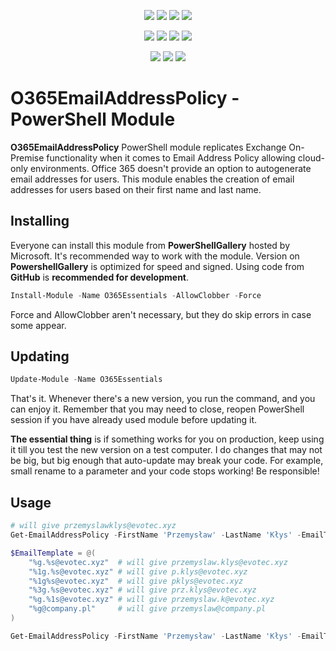 ﻿<p align="center">
  <a href="https://dev.azure.com/evotecpl/O365EmailAddressPolicy/_build/latest?definitionId=18"><img src="https://dev.azure.com/evotecpl/O365EmailAddressPolicy/_apis/build/status/EvotecIT.O365EmailAddressPolicy"></a>
  <a href="https://www.powershellgallery.com/packages/O365EmailAddressPolicy"><img src="https://img.shields.io/powershellgallery/v/O365EmailAddressPolicy.svg"></a>
  <a href="https://www.powershellgallery.com/packages/O365EmailAddressPolicy"><img src="https://img.shields.io/powershellgallery/vpre/O365EmailAddressPolicy.svg?label=powershell%20gallery%20preview&colorB=yellow"></a>
  <a href="https://github.com/EvotecIT/O365EmailAddressPolicy"><img src="https://img.shields.io/github/license/EvotecIT/O365EmailAddressPolicy.svg"></a>
</p>

<p align="center">
  <a href="https://www.powershellgallery.com/packages/O365EmailAddressPolicy"><img src="https://img.shields.io/powershellgallery/p/O365EmailAddressPolicy.svg"></a>
  <a href="https://github.com/EvotecIT/O365EmailAddressPolicy"><img src="https://img.shields.io/github/languages/top/evotecit/O365EmailAddressPolicy.svg"></a>
  <a href="https://github.com/EvotecIT/O365EmailAddressPolicy"><img src="https://img.shields.io/github/languages/code-size/evotecit/O365EmailAddressPolicy.svg"></a>
  <a href="https://www.powershellgallery.com/packages/O365EmailAddressPolicy"><img src="https://img.shields.io/powershellgallery/dt/O365EmailAddressPolicy.svg"></a>
</p>

<p align="center">
  <a href="https://twitter.com/PrzemyslawKlys"><img src="https://img.shields.io/twitter/follow/PrzemyslawKlys.svg?label=Twitter%20%40PrzemyslawKlys&style=social"></a>
  <a href="https://evotec.xyz/hub"><img src="https://img.shields.io/badge/Blog-evotec.xyz-2A6496.svg"></a>
  <a href="https://www.linkedin.com/in/pklys"><img src="https://img.shields.io/badge/LinkedIn-pklys-0077B5.svg?logo=LinkedIn"></a>
</p>

# O365EmailAddressPolicy - PowerShell Module

**O365EmailAddressPolicy** PowerShell module replicates Exchange On-Premise functionality when it comes to Email Address Policy allowing cloud-only environments. Office 365 doesn't provide an option to autogenerate email addresses for users. This module enables the creation of email addresses for users based on their first name and last name.

## Installing

Everyone can install this module from **PowerShellGallery** hosted by Microsoft. It's recommended way to work with the module.
Version on **PowershellGallery** is optimized for speed and signed. Using code from **GitHub** is **recommended for development**.

```powershell
Install-Module -Name O365Essentials -AllowClobber -Force
```

Force and AllowClobber aren't necessary, but they do skip errors in case some appear.

## Updating

```powershell
Update-Module -Name O365Essentials
```

That's it. Whenever there's a new version, you run the command, and you can enjoy it. Remember that you may need to close, reopen PowerShell session if you have already used module before updating it.

**The essential thing** is if something works for you on production, keep using it till you test the new version on a test computer. I do changes that may not be big, but big enough that auto-update may break your code. For example, small rename to a parameter and your code stops working! Be responsible!

## Usage


```powershell
# will give przemyslawklys@evotec.xyz
Get-EmailAddressPolicy -FirstName 'Przemysław' -LastName 'Kłys' -EmailTemplate "%g%s@evotec.xyz" -ToLower
```

```powershell
$EmailTemplate = @(
    "%g.%s@evotec.xyz"  # will give przemyslaw.klys@evotec.xyz
    "%1g.%s@evotec.xyz" # will give p.klys@evotec.xyz
    "%1g%s@evotec.xyz"  # will give pklys@evotec.xyz
    "%3g.%s@evotec.xyz" # will give prz.klys@evotec.xyz
    "%g.%1s@evotec.xyz" # will give przemyslaw.k@evotec.xyz
    "%g@company.pl"     # will give przemyslaw@company.pl
)

Get-EmailAddressPolicy -FirstName 'Przemysław' -LastName 'Kłys' -EmailTemplate $EmailTemplate -ToLower
```